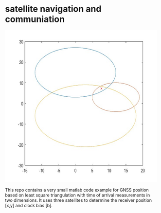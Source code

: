 # satellite navigation and communiation

<img src="main.jpg" alt="" width=500 height=500> 

This repo contains a very small matlab code example for GNSS position based on least square triangulation with time of arrival measurements in two dimensions.
It uses three satellites to determine the receiver position [x,y] and clock bias [b].
